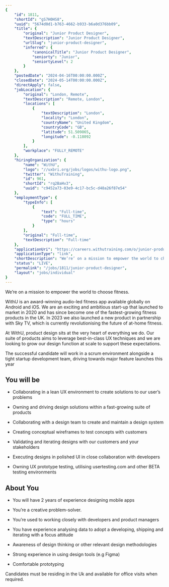 ```yaml
---
{
	"id": 1811,
	"shortId": "gS7H0HS8",
	"uuid": "5674d0d1-b763-4662-b933-b6a0d376bb09",
	"title": {
		"original": "Junior Product Designer",
		"textDescription": "Junior Product Designer",
		"urlSlug": "junior-product-designer",
		"inferred": {
			"canonicalTitle": "Junior Product Designer",
			"seniorty": "Junior",
			"seniortyLevel": 2
		}
	},
	"postedDate": "2024-04-16T00:00:00.000Z",
	"closedDate": "2024-05-14T00:00:00.000Z",
	"directApply": false,
	"jobLocation": {
		"original": "London, Remote",
		"textDescription": "Remote, London",
		"locations": [
			{
				"textDescription": "London",
				"locality": "London",
				"countryName": "United Kingdom",
				"countryCode": "GB",
				"latitude": 51.509865,
				"longitude": -0.118092
			}
		],
		"workplace": "FULLY_REMOTE"
	},
	"hiringOrganization": {
		"name": "WithU",
		"logo": "//uxbri.org/jobs/logos/withu-logo.png",
		"twitter": "WithuTraining",
		"id": 961,
		"shortId": "rq2BaHv3",
		"uuid": "c9452a73-03e9-4c17-bc5c-d48a26f87e54"
	},
	"employmentType": {
		"typeInfo": [
			{
				"text": "Full-time",
				"code": "FULL_TIME",
				"type": "hours"
			}
		],
		"original": "Full-time",
		"textDescription": "Full-time"
	},
	"applicationUri": "https://careers.withutraining.com/o/junior-product-designer-1/c/new",
	"applicationType": "link",
	"shortDescription": "We’re’ on a mission to empower the world to choose fitness. WithU is an award-winning- audio-led- fitness app available globally on Android and iOS. We are an exciting and ambitious start-up- that",
	"status": "LIVE",
	"permalink": "/jobs/1811/junior-product-designer",
	"layout": "jobs/individual"
}
---
```

<p>We’re on a mission to empower the world to choose fitness.</p><p>WithU is an award-winning audio-led fitness app available globally on Android and iOS. We are an exciting and ambitious start-up that launched to market in 2020 and has since become one of the fastest-growing fitness products in the UK. In 2023 we also launched a new product in partnership with Sky TV, which is currently revolutionising the future of at-home fitness.</p><p>At WithU, product design sits at the very heart of everything we do. Our suite of products aims to leverage best-in-class UX techniques and we are looking to grow our design function at scale to support these expectations.<br></p><p>The successful candidate will work in a scrum environment alongside a tight startup development team, driving towards major feature launches this year</p><h2>You will be</h2><ul><li><p>Collaborating in a lean UX environment to create solutions to our user’s problems</p></li><li><p>Owning and driving design solutions within a fast-growing suite of products</p></li><li><p>Collaborating with a design team to create and maintain a design system</p></li><li><p>Creating conceptual wireframes to test concepts with customers</p></li><li><p>Validating and iterating designs with our customers and your stakeholders</p></li><li><p>Executing designs in polished UI in close collaboration with developers</p></li><li><p>Owning UX prototype testing, utilising usertesting.com and other BETA testing environments</p></li></ul><h2>About You</h2><ul><li><p>You will have 2 years of experience designing mobile apps</p></li><li><p>You’re a creative problem-solver.</p></li><li><p>You’re used to working closely with developers and product managers</p></li><li><p>You have experience analysing data to adopt a developing, shipping and iterating with a focus attitude</p></li><li><p>Awareness of design thinking or other relevant design methodologies</p></li><li><p>Strong experience in using design tools (e.g Figma)</p></li><li><p>Comfortable prototyping</p></li></ul><p>Candidates must be residing in the Uk and available for office visits when required.</p>
